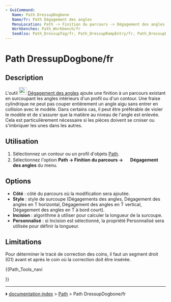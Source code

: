 ```yaml
---
- GuiCommand:
   Name: Path DressupDogbone
   Name/fr: Path Dégagement des angles
   MenuLocation: Path -> Finition du parcours -> Dégagement des angles
   Workbenches: Path_Workbench/fr
   SeeAlso: Path_DressupTag/fr, Path_DressupRampEntry/fr, Path_DressupDragKnife/fr
---
```


# Path DressupDogbone/fr

## Description

L\'outil <img alt="" src=images/Path_DressupDogbone.svg  style="width:24px;"> [Dégagement des angles](Path_DressupDogbone/fr.md) ajoute une finition à un parcours existant en surcoupant les angles intérieurs d\'un profil ou d\'un contour. Une fraise cylindrique ne peut pas couper entièrement un angle aigu sans entrer en collision avec le modèle. Dans certains cas, il peut être préférable de violer le modèle et de s\'assurer que la matière au niveau de l\'angle est enlevée. Cela est particulièrement nécessaire si les pièces doivent se croiser ou s\'imbriquer les unes dans les autres.



## Utilisation

1.  Sélectionnez un contour ou un profil d\'objets [Path](Path_Workbench/fr.md).
2.  Sélectionnez l\'option **Path → Finition du parcours → <img src="images/Path_DressupDogbone.svg" width=16px> Dégagement des angles** du menu.

## Options

-   **Côté** : côté du parcours où la modification sera ajoutée.
-   **Style** : style de surcoupe (Dégagements des angles, Dégagement des angles en T horizontal, Dégagement des angles en T vertical, Dégagement des angles en T à bord court).
-   **Incision** : algorithme à utiliser pour calculer la longueur de la surcoupe.
-   **Personnalisé** : si Incision est sélectionné, la propriété Personnalisé sera utilisée pour définir la longueur.

## Limitations

Pour déterminer le tracé de correction des coins, il faut un segment droit (G1) avant et après le coin où la correction doit être insérée.





{{Path_Tools_navi

}}



---
⏵ [documentation index](../README.md) > [Path](Path_Workbench.md) > Path DressupDogbone/fr
